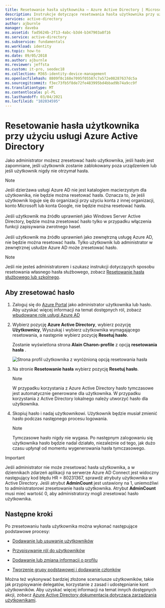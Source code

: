 ```yaml
---
title: Resetowanie hasła użytkownika — Azure Active Directory | Microsoft Docs
description: Instrukcje dotyczące resetowania hasła użytkownika przy użyciu Azure Active Directory.
services: active-directory
author: ajburnle
manager: daveba
ms.assetid: fad5624b-2f13-4abc-b3d4-b347903a8f16
ms.service: active-directory
ms.subservice: fundamentals
ms.workload: identity
ms.topic: how-to
ms.date: 09/05/2018
ms.author: ajburnle
ms.reviewer: jeffsta
ms.custom: it-pro, seodec18
ms.collection: M365-identity-device-management
ms.openlocfilehash: 8809f8c168e7095f05587c7a572e08287637dc5a
ms.sourcegitcommit: f3ec73fb5f8de72fe483995bd4bbad9b74a9cc9f
ms.translationtype: MT
ms.contentlocale: pl-PL
ms.lasthandoff: 03/04/2021
ms.locfileid: "102034595"
---
```

# <a name="reset-a-users-password-using-azure-active-directory"></a>Resetowanie hasła użytkownika przy użyciu usługi Azure Active Directory

Jako administrator możesz zresetować hasło użytkownika, jeśli hasło jest zapomniane, jeśli użytkownik zostanie zablokowany poza urządzeniem lub jeśli użytkownik nigdy nie otrzymał hasła.

>[!Note]
>Jeśli dzierżawa usługi Azure AD nie jest katalogiem macierzystym dla użytkownika, nie będzie można resetować hasła. Oznacza to, że jeśli użytkownik loguje się do organizacji przy użyciu konta z innej organizacji, konto Microsoft lub konta Google, nie będzie można resetować hasła.<br><br>Jeśli użytkownik ma źródło uprawnień jako Windows Server Active Directory, będzie można zresetować hasło tylko w przypadku włączenia funkcji zapisywania zwrotnego haseł.<br><br>Jeśli użytkownik ma źródło uprawnień jako zewnętrzną usługę Azure AD, nie będzie można resetować hasła. Tylko użytkownik lub administrator w zewnętrznej usłudze Azure AD może zresetować hasło.

>[!Note]
>Jeśli nie jesteś administratorem i szukasz instrukcji dotyczących sposobu resetowania własnego hasła służbowego, zobacz [Resetowanie hasła służbowego lub szkolnego](../user-help/active-directory-passwords-update-your-own-password.md).

## <a name="to-reset-a-password"></a>Aby zresetować hasło

1. Zaloguj się do [Azure Portal](https://portal.azure.com/) jako administrator użytkownika lub hasło. Aby uzyskać więcej informacji na temat dostępnych ról, zobacz [wbudowane role usługi Azure AD](../roles/permissions-reference.md)

2. Wybierz pozycję **Azure Active Directory**, wybierz pozycję **Użytkownicy**, Wyszukaj i wybierz użytkownika wymagającego resetowania, a następnie wybierz pozycję **Resetuj hasło**.

    Zostanie wyświetlona strona **Alain Charon-profile** z opcją **resetowania hasła** .

    ![Strona profil użytkownika z wyróżnioną opcją resetowania hasła](media/active-directory-users-reset-password-azure-portal/user-profile-reset-password-link.png)

3. Na stronie **Resetowanie hasła** wybierz pozycję **Resetuj hasło**.

    > [!Note]
    > W przypadku korzystania z Azure Active Directory hasło tymczasowe jest automatycznie generowane dla użytkownika. W przypadku korzystania z Active Directory lokalnego należy utworzyć hasło dla użytkownika.

4. Skopiuj hasło i nadaj użytkownikowi. Użytkownik będzie musiał zmienić hasło podczas następnego procesu logowania.

    >[!Note]
    >Tymczasowe hasło nigdy nie wygasa. Po następnym zalogowaniu się użytkownika hasło będzie nadal działało, niezależnie od tego, jak dużo czasu upłynął od momentu wygenerowania hasła tymczasowego.

> [!IMPORTANT]
> Jeśli administrator nie może zresetować hasła użytkownika, a w dziennikach zdarzeń aplikacji na serwerze Azure AD Connect jest widoczny następujący kod błędu HR = 80231367, sprawdź atrybuty użytkownika w Active Directory.  Jeśli atrybut **AdminCount** jest ustawiony na 1, uniemożliwi to administratorowi zresetowanie hasła użytkownika.  Atrybut **AdminCount** musi mieć wartość 0, aby administratorzy mogli zresetować hasło użytkownika.


## <a name="next-steps"></a>Następne kroki

Po zresetowaniu hasła użytkownika można wykonać następujące podstawowe procesy:

- [Dodawanie lub usuwanie użytkowników](add-users-azure-active-directory.md)

- [Przypisywanie ról do użytkowników](active-directory-users-assign-role-azure-portal.md)

- [Dodawanie lub zmiana informacji o profilu](active-directory-users-profile-azure-portal.md)

- [Tworzenie grupy podstawowej i dodawanie członków](active-directory-groups-create-azure-portal.md)

Można też wykonywać bardziej złożone scenariusze użytkowników, takie jak przypisywanie delegatów, korzystanie z zasad i udostępnianie kont użytkowników. Aby uzyskać więcej informacji na temat innych dostępnych akcji, zobacz [Azure Active Directory dokumentacja dotycząca zarządzania użytkownikami](../enterprise-users/index.yml).
